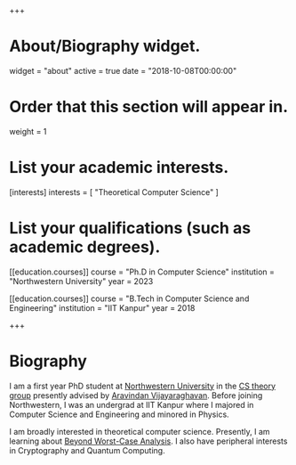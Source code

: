 +++
# About/Biography widget.
widget = "about"
active = true
date = "2018-10-08T00:00:00"

# Order that this section will appear in.
weight = 1

# List your academic interests.
[interests]
  interests = [
    "Theoretical Computer Science"
  ]

# List your qualifications (such as academic degrees).
[[education.courses]]
  course = "Ph.D in Computer Science"
  institution = "Northwestern University"
  year = 2023
  
[[education.courses]]
  course = "B.Tech in Computer Science and Engineering"
  institution = "IIT Kanpur"
  year = 2018
 
+++

# Biography

I am a first year PhD student at [Northwestern University](https://www.northwestern.edu) in the [CS theory group](https://theory.cs.northwestern.edu) presently advised by [Aravindan Vijayaraghavan](https://users.eecs.northwestern.edu/~aravindv/). Before joining Northwestern, I was an undergrad at IIT Kanpur where I majored in Computer Science and Engineering and minored in Physics.

I am broadly interested in theoretical computer science. Presently, I am learning about [Beyond Worst-Case Analysis](https://arxiv.org/pdf/1806.09817.pdf). I also have peripheral interests in Cryptography and Quantum Computing.
